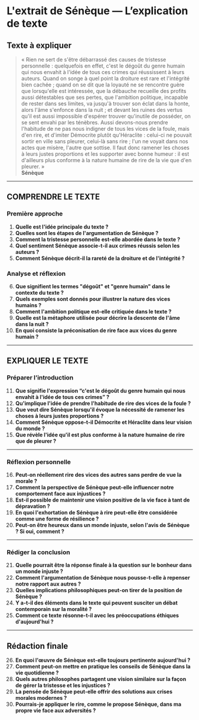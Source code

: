 # L'extrait de Sénèque — L’explication de texte

## Texte à expliquer
> « Rien ne sert de s'être débarrassé des causes de tristesse personnelle : quelquefois en effet, c'est le dégoût du genre humain qui nous envahit à l'idée de tous ces crimes qui réussissent à leurs auteurs. Quand on songe à quel point la droiture est rare et l'intégrité bien cachée ; quand on se dit que la loyauté ne se rencontre guère que lorsqu'elle est intéressée, que la débauche recueille des profits aussi détestables que ses pertes, que l'ambition politique, incapable de rester dans ses limites, va jusqu'à trouver son éclat dans la honte, alors l'âme s'enfonce dans la nuit ; et devant les ruines des vertus qu'il est aussi impossible d'espérer trouver qu'inutile de posséder, on se sent envahi par les ténèbres. Aussi devons-nous prendre l'habitude de ne pas nous indigner de tous les vices de la foule, mais d'en rire, et d'imiter Démocrite plutôt qu'Héraclite : celui-ci ne pouvait sortir en ville sans pleurer, celui-là sans rire ; l'un ne voyait dans nos actes que misère, l'autre que sottise. Il faut donc ramener les choses à leurs justes proportions et les supporter avec bonne humeur : il est d'ailleurs plus conforme à la nature humaine de rire de la vie que d'en pleurer. »  
> **Sénèque**

---

## COMPRENDRE LE TEXTE

### Première approche

1. **Quelle est l'idée principale du texte ?**  
2. **Quelles sont les étapes de l'argumentation de Sénèque ?**  
3. **Comment la tristesse personnelle est-elle abordée dans le texte ?**  
4. **Quel sentiment Sénèque associe-t-il aux crimes réussis selon les auteurs ?**  
5. **Comment Sénèque décrit-il la rareté de la droiture et de l'intégrité ?**

### Analyse et réflexion

6. **Que signifient les termes "dégoût" et "genre humain" dans le contexte du texte ?**  
7. **Quels exemples sont donnés pour illustrer la nature des vices humains ?**  
8. **Comment l'ambition politique est-elle critiquée dans le texte ?**  
9. **Quelle est la métaphore utilisée pour décrire la descente de l'âme dans la nuit ?**  
10. **En quoi consiste la préconisation de rire face aux vices du genre humain ?**

---

## EXPLIQUER LE TEXTE

### Préparer l’introduction

11. **Que signifie l'expression “c'est le dégoût du genre humain qui nous envahit à l'idée de tous ces crimes” ?**  
12. **Qu'implique l'idée de prendre l'habitude de rire des vices de la foule ?**  
13. **Que veut dire Sénèque lorsqu'il évoque la nécessité de ramener les choses à leurs justes proportions ?**  
14. **Comment Sénèque oppose-t-il Démocrite et Héraclite dans leur vision du monde ?**  
15. **Que révèle l'idée qu'il est plus conforme à la nature humaine de rire que de pleurer ?**

---

### Réflexion personnelle

16. **Peut-on réellement rire des vices des autres sans perdre de vue la morale ?**  
17. **Comment la perspective de Sénèque peut-elle influencer notre comportement face aux injustices ?**  
18. **Est-il possible de maintenir une vision positive de la vie face à tant de dépravation ?**  
19. **En quoi l'exhortation de Sénèque à rire peut-elle être considérée comme une forme de résilience ?**  
20. **Peut-on être heureux dans un monde injuste, selon l'avis de Sénèque ? Si oui, comment ?**  

---

### Rédiger la conclusion

21. **Quelle pourrait être la réponse finale à la question sur le bonheur dans un monde injuste ?**  
22. **Comment l'argumentation de Sénèque nous pousse-t-elle à repenser notre rapport aux autres ?**  
23. **Quelles implications philosophiques peut-on tirer de la position de Sénèque ?**  
24. **Y a-t-il des éléments dans le texte qui peuvent susciter un débat contemporain sur la moralité ?**  
25. **Comment ce texte résonne-t-il avec les préoccupations éthiques d'aujourd'hui ?**

---

## Rédaction finale

26. **En quoi l'œuvre de Sénèque est-elle toujours pertinente aujourd'hui ?**  
27. **Comment peut-on mettre en pratique les conseils de Sénèque dans la vie quotidienne ?**  
28. **Quels autres philosophes partagent une vision similaire sur la façon de gérer la tristesse et les injustices ?**  
29. **La pensée de Sénèque peut-elle offrir des solutions aux crises morales modernes ?**  
30. **Pourrais-je appliquer le rire, comme le propose Sénèque, dans ma propre vie face aux adversités ?**  